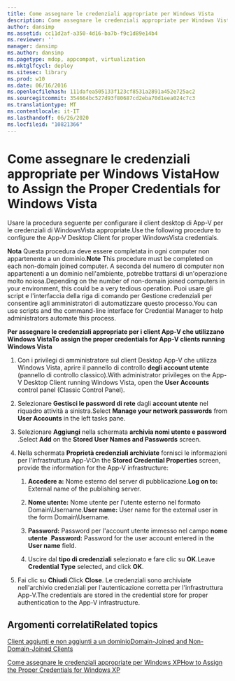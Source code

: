 ```yaml
---
title: Come assegnare le credenziali appropriate per Windows Vista
description: Come assegnare le credenziali appropriate per Windows Vista
author: dansimp
ms.assetid: cc11d2af-a350-4d16-ba7b-f9c1d89e14b4
ms.reviewer: ''
manager: dansimp
ms.author: dansimp
ms.pagetype: mdop, appcompat, virtualization
ms.mktglfcycl: deploy
ms.sitesec: library
ms.prod: w10
ms.date: 06/16/2016
ms.openlocfilehash: 111dafea505133f123cf8531a2891a452e725ac2
ms.sourcegitcommit: 354664bc527d93f80687cd2eba70d1eea024c7c3
ms.translationtype: MT
ms.contentlocale: it-IT
ms.lasthandoff: 06/26/2020
ms.locfileid: "10821366"
---
```

# <span data-ttu-id="e6ca6-103">Come assegnare le credenziali appropriate per Windows Vista</span><span class="sxs-lookup"><span data-stu-id="e6ca6-103">How to Assign the Proper Credentials for Windows Vista</span></span>


<span data-ttu-id="e6ca6-104">Usare la procedura seguente per configurare il client desktop di App-V per le credenziali di WindowsVista appropriate.</span><span class="sxs-lookup"><span data-stu-id="e6ca6-104">Use the following procedure to configure the App-V Desktop Client for proper WindowsVista credentials.</span></span>

<span data-ttu-id="e6ca6-105">**Nota**  Questa procedura deve essere completata in ogni computer non appartenente a un dominio.</span><span class="sxs-lookup"><span data-stu-id="e6ca6-105">**Note** This procedure must be completed on each non-domain joined computer.</span></span> <span data-ttu-id="e6ca6-106">A seconda del numero di computer non appartenenti a un dominio nell'ambiente, potrebbe trattarsi di un'operazione molto noiosa.</span><span class="sxs-lookup"><span data-stu-id="e6ca6-106">Depending on the number of non-domain joined computers in your environment, this could be a very tedious operation.</span></span> <span data-ttu-id="e6ca6-107">Puoi usare gli script e l'interfaccia della riga di comando per Gestione credenziali per consentire agli amministratori di automatizzare questo processo.</span><span class="sxs-lookup"><span data-stu-id="e6ca6-107">You can use scripts and the command-line interface for Credential Manager to help administrators automate this process.</span></span>

 

**<span data-ttu-id="e6ca6-108">Per assegnare le credenziali appropriate per i client App-V che utilizzano Windows Vista</span><span class="sxs-lookup"><span data-stu-id="e6ca6-108">To assign the proper credentials for App-V clients running Windows Vista</span></span>**

1.  <span data-ttu-id="e6ca6-109">Con i privilegi di amministratore sul client Desktop App-V che utilizza Windows Vista, aprire il pannello di controllo **degli account utente** (pannello di controllo classico).</span><span class="sxs-lookup"><span data-stu-id="e6ca6-109">With administrator privileges on the App-V Desktop Client running Windows Vista, open the **User Accounts** control panel (Classic Control Panel).</span></span>

2.  <span data-ttu-id="e6ca6-110">Selezionare **Gestisci le password di rete** dagli **account utente** nel riquadro attività a sinistra.</span><span class="sxs-lookup"><span data-stu-id="e6ca6-110">Select **Manage your network passwords** from **User Accounts** in the left tasks pane.</span></span>

3.  <span data-ttu-id="e6ca6-111">Selezionare **Aggiungi** nella schermata **archivia nomi utente e password** .</span><span class="sxs-lookup"><span data-stu-id="e6ca6-111">Select **Add** on the **Stored User Names and Passwords** screen.</span></span>

4.  <span data-ttu-id="e6ca6-112">Nella schermata **Proprietà credenziali archiviate** fornisci le informazioni per l'infrastruttura App-V:</span><span class="sxs-lookup"><span data-stu-id="e6ca6-112">On the **Stored Credential Properties** screen, provide the information for the App-V infrastructure:</span></span>

    1.  <span data-ttu-id="e6ca6-113">**Accedere a:** Nome esterno del server di pubblicazione.</span><span class="sxs-lookup"><span data-stu-id="e6ca6-113">**Log on to:** External name of the publishing server.</span></span>

    2.  <span data-ttu-id="e6ca6-114">**Nome utente:** Nome utente per l'utente esterno nel formato Domain\\Username.</span><span class="sxs-lookup"><span data-stu-id="e6ca6-114">**User name:** User name for the external user in the form Domain\\Username.</span></span>

    3.  <span data-ttu-id="e6ca6-115">**Password:** Password per l'account utente immesso nel campo **nome utente** .</span><span class="sxs-lookup"><span data-stu-id="e6ca6-115">**Password:** Password for the user account entered in the **User name** field.</span></span>

    4.  <span data-ttu-id="e6ca6-116">Uscire dal **tipo di credenziali** selezionato e fare clic su **OK**.</span><span class="sxs-lookup"><span data-stu-id="e6ca6-116">Leave **Credential Type** selected, and click **OK**.</span></span>

5.  <span data-ttu-id="e6ca6-117">Fai clic su **Chiudi**.</span><span class="sxs-lookup"><span data-stu-id="e6ca6-117">Click **Close**.</span></span> <span data-ttu-id="e6ca6-118">Le credenziali sono archiviate nell'archivio credenziali per l'autenticazione corretta per l'infrastruttura App-V.</span><span class="sxs-lookup"><span data-stu-id="e6ca6-118">The credentials are stored in the credential store for proper authentication to the App-V infrastructure.</span></span>

## <span data-ttu-id="e6ca6-119">Argomenti correlati</span><span class="sxs-lookup"><span data-stu-id="e6ca6-119">Related topics</span></span>


[<span data-ttu-id="e6ca6-120">Client aggiunti e non aggiunti a un dominio</span><span class="sxs-lookup"><span data-stu-id="e6ca6-120">Domain-Joined and Non-Domain-Joined Clients</span></span>](domain-joined-and-non-domain-joined-clients.md)

[<span data-ttu-id="e6ca6-121">Come assegnare le credenziali appropriate per Windows XP</span><span class="sxs-lookup"><span data-stu-id="e6ca6-121">How to Assign the Proper Credentials for Windows XP</span></span>](how-to-assign--the-proper-credentials-for-windows-xp.md)

 

 





